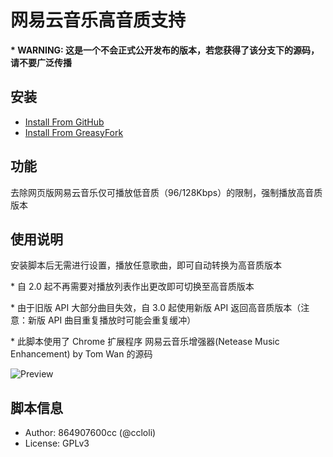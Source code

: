 # 网易云音乐高音质支持

**\* WARNING: 这是一个不会正式公开发布的版本，若您获得了该分支下的源码，请不要广泛传播**

## 安装
- [Install From GitHub](https://github.com/FirefoxBar/userscript/raw/master/163_Music_HTML5_Player/163_Music_HTML5_Player.user.js)
- [Install From GreasyFork](https://greasyfork.org/zh-CN/scripts/10582/)

## 功能
去除网页版网易云音乐仅可播放低音质（96/128Kbps）的限制，强制播放高音质版本

## 使用说明
安装脚本后无需进行设置，播放任意歌曲，即可自动转换为高音质版本

\* 自 2.0 起不再需要对播放列表作出更改即可切换至高音质版本

\* 由于旧版 API 大部分曲目失效，自 3.0 起使用新版 API 返回高音质版本（注意：新版 API 曲目重复播放时可能会重复缓冲）

\* 此脚本使用了 Chrome 扩展程序 网易云音乐增强器(Netease Music Enhancement) by Tom Wan 的源码

![Preview](https://i.minus.com/iGjRe2lrYTQWl.png)

## 脚本信息
- Author: 864907600cc (@ccloli)
- License: GPLv3